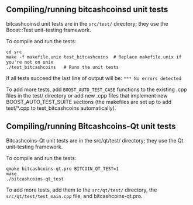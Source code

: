 Compiling/running bitcashcoinsd unit tests
------------------------------------

bitcashcoinsd unit tests are in the `src/test/` directory; they
use the Boost::Test unit-testing framework.

To compile and run the tests:

	cd src
	make -f makefile.unix test_bitcashcoins  # Replace makefile.unix if you're not on unix
	./test_bitcashcoins   # Runs the unit tests

If all tests succeed the last line of output will be:
`*** No errors detected`

To add more tests, add `BOOST_AUTO_TEST_CASE` functions to the existing
.cpp files in the test/ directory or add new .cpp files that
implement new BOOST_AUTO_TEST_SUITE sections (the makefiles are
set up to add test/*.cpp to test_bitcashcoins automatically).


Compiling/running Bitcashcoins-Qt unit tests
---------------------------------------

Bitcashcoins-Qt unit tests are in the src/qt/test/ directory; they
use the Qt unit-testing framework.

To compile and run the tests:

	qmake bitcashcoins-qt.pro BITCOIN_QT_TEST=1
	make
	./bitcashcoins-qt_test

To add more tests, add them to the `src/qt/test/` directory,
the `src/qt/test/test_main.cpp` file, and bitcashcoins-qt.pro.
